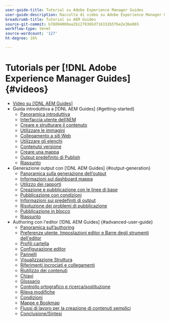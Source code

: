 ```yaml
---
user-guide-title: Tutorial su Adobe Experience Manager Guides
user-guide-description: Raccolta di video su Adobe Experience Manager Guides.
breadcrumb-title: Tutorial su AEM Guides
source-git-commit: b78894069aa2b1279365d716332b5f6e2e3be865
workflow-type: tm+mt
source-wordcount: '127'
ht-degree: 16%

---
```



# Tutorials per [!DNL Adobe Experience Manager Guides] {#videos}

+ [Video su [!DNL AEM Guides]](overview.md)
+ Guida introduttiva a [!DNL AEM Guides] {#getting-started}
   + [Panoramica introduttiva](./course-1/overview.md)
   + [Interfaccia utente dell’AEM](./course-1/understanding-the-aem-user-interface.md)
   + [Creare e strutturare il contenuto](./course-1/creating-and-structuring-content.md)
   + [Utilizzare le immagini](./course-1/working-with-images.md)
   + [Collegamento a siti Web](./course-1/linking-to-websites.md)
   + [Utilizzare gli elenchi](./course-1/working-with-lists.md)
   + [Contenuto versione](./course-1/versioning-content.md)
   + [Creare una mappa](./course-1/creating-a-map.md)
   + [Output predefinito di Publish](./course-1/publishing-default-output.md)
   + [Riassunto](./course-1/recap.md)
+ Generazione output con [!DNL AEM Guides] {#output-generation}
   + [Panoramica sulla generazione dell’output](./course-2/overview.md)
   + [Informazioni sul dashboard mappa](./course-2/introduction-to-the-map-dashboard.md)
   + [Utilizzo dei rapporti](./course-2/working-with-reports.md)
   + [Creazione e pubblicazione con le linee di base](./course-2/creating-and-publishing-with-baselines.md)
   + [Pubblicazione con condizioni](./course-2/publishing-with-conditions.md)
   + [Informazioni sui predefiniti di output](./course-2/output-presets.md)
   + [Risoluzione dei problemi di pubblicazione](./course-2/troubleshooting-publishing-errors.md)
   + [Pubblicazione in blocco](./course-2/bulk-publishing.md)
   + [Riassunto](./course-2/recap.md)
+ Authoring con l&#39;editor [!DNL AEM Guides] {#advanced-user-guide}
   + [Panoramica sull’authoring](./course-3/overview.md)
   + [Preferenze utente, Impostazioni editor e Barre degli strumenti dell&#39;editor](./course-3/user-settings-preferences-toolbars.md)
   + [Profili cartella](./course-3/folder-profiles.md)
   + [Configurazione editor](./course-3/editor-configuration.md)
   + [Pannelli](./course-3/panels.md)
   + [Visualizzazione Struttura](./course-3/outline-view.md)
   + [Riferimenti incrociati e collegamenti](./course-3/cross-references-and-links.md)
   + [Riutilizzo dei contenuti](./course-3/content-reuse.md)
   + [Chiavi](./course-3/keys.md)
   + [Glossario](./course-3/glossary.md)
   + [Controllo ortografico e ricerca/sostituzione](./course-3/spell-check.md)
   + [Rileva modifiche](./course-3/track-changes.md)
   + [Condizioni](./course-3/conditions.md)
   + [Mappe e Bookmap](./course-3/maps-and-bookmaps.md)
   + [Flussi di lavoro per la creazione di contenuti semplici](./course-3/simple-content-creation-workflows.md)
   + [Conclusione/Sintesi](./course-3/recap.md)